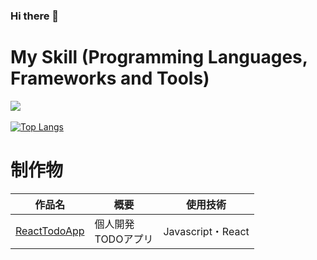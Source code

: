 ### Hi there 👋

<!--
**PoPodada/PoPodada** is a ✨ _special_ ✨ repository because its `README.md` (this file) appears on your GitHub profile.

Here are some ideas to get you started:

- 🔭 I’m currently working on ...
- 🌱 I’m currently learning ...
- 👯 I’m looking to collaborate on ...
- 🤔 I’m looking for help with ...
- 💬 Ask me about ...
- 📫 How to reach me: ...
- 😄 Pronouns: ...
- ⚡ Fun fact: ...
-->

# My Skill (Programming Languages, Frameworks and Tools)

<img src="https://skillicons.dev/icons?i=html,css,js,typescript,react,next,github,vscode" /> <br /><br />
[![Top Langs](https://github-readme-stats.vercel.app/api/top-langs/?username=PoPodada&theme=vue-dark&show_icons=true&layout=compact)](https://github.com/mo-ri-regen/github-readme-stats)

# 制作物

| 作品名 | 概要 | 使用技術 |
|--------|--------|--------|
| [ReactTodoApp](https://github.com/PoPodada/ReactTodoApp) | 個人開発<br/>TODOアプリ | Javascript・React  |
